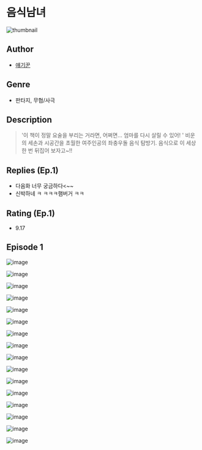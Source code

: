 # 음식남녀
![thumbnail](https://image-comic.pstatic.net/user_contents_data/challenge_comic/2023/05/23/329325/upload_3990863705900593761_480x623.jpeg)

## Author
- [얘기꾼](https://comic.naver.com/artistTitle?id=329325)

## Genre
- 판타지, 무협/사극

## Description
> '이 책이 정말 요술을 부리는 거라면, 어쩌면... 엄마를 다시 살릴 수 있어! ' 비운의 세손과 시공간을 초월한 여주인공의 좌충우돌 음식 탐방기. 음식으로 이 세상 한 번 뒤집어 보자고~!!

## Replies (Ep.1)
- 다음화 너무 궁금하다<~~
- 신박하네 ㅋ ㅋㅋㅋ햄버거 ㅋㅋ

## Rating (Ep.1)
- 9.17

## Episode 1
![image](https://image-comic.pstatic.net/user_contents_data/challenge_comic/2023/05/23/329325/upload_4049691958940099169.jpeg)

![image](https://image-comic.pstatic.net/user_contents_data/challenge_comic/2023/05/23/329325/upload_4121187521373026353.jpeg)

![image](https://image-comic.pstatic.net/user_contents_data/challenge_comic/2023/05/23/329325/upload_3690478035483570742.jpeg)

![image](https://image-comic.pstatic.net/user_contents_data/challenge_comic/2023/05/23/329325/upload_7018069681809995108.jpeg)

![image](https://image-comic.pstatic.net/user_contents_data/challenge_comic/2023/05/23/329325/upload_3978477500450092850.jpeg)

![image](https://image-comic.pstatic.net/user_contents_data/challenge_comic/2023/05/23/329325/upload_7234529457868977461.jpeg)

![image](https://image-comic.pstatic.net/user_contents_data/challenge_comic/2023/05/23/329325/upload_7018068599326991203.jpeg)

![image](https://image-comic.pstatic.net/user_contents_data/challenge_comic/2023/05/23/329325/upload_7090134096191775798.jpeg)

![image](https://image-comic.pstatic.net/user_contents_data/challenge_comic/2023/05/23/329325/upload_7090135192196823090.jpeg)

![image](https://image-comic.pstatic.net/user_contents_data/challenge_comic/2023/05/23/329325/upload_7221860876337426789.jpeg)

![image](https://image-comic.pstatic.net/user_contents_data/challenge_comic/2023/05/23/329325/upload_3702348362983552304.jpeg)

![image](https://image-comic.pstatic.net/user_contents_data/challenge_comic/2023/05/23/329325/upload_3919310778405172833.jpeg)

![image](https://image-comic.pstatic.net/user_contents_data/challenge_comic/2023/05/23/329325/upload_4048796960767435366.jpeg)

![image](https://image-comic.pstatic.net/user_contents_data/challenge_comic/2023/05/23/329325/upload_7005120728959902775.jpeg)

![image](https://image-comic.pstatic.net/user_contents_data/challenge_comic/2023/05/23/329325/upload_7161957498564588341.jpeg)

![image](https://image-comic.pstatic.net/user_contents_data/challenge_comic/2023/05/23/329325/upload_3991376082631209014.jpeg)
